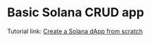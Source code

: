 # Basic Solana CRUD app

Tutorial link: [Create a Solana dApp from scratch](https://lorisleiva.com/create-a-solana-dapp-from-scratch)
